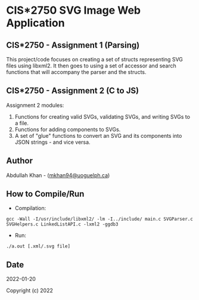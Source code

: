 # CIS*2750 SVG Image Web Application

## CIS*2750 - Assignment 1 (Parsing)

This project/code focuses on creating a set of structs representing SVG files
using libxml2. It then goes to using a set of accessor and search functions that will
accompany the parser and the structs.

## CIS*2750 - Assignment 2 (C to JS)

Assignment 2 modules:
1. Functions for creating valid SVGs, validating SVGs, and writing SVGs to a file.
2. Functions for adding components to SVGs.
3. A set of "glue" functions to convert an SVG and its components into JSON strings - and vice versa.

## Author
Abdullah Khan - (mkhan94@uoguelph.ca)

## How to Compile/Run
 * Compilation: 
```
gcc -Wall -I/usr/include/libxml2/ -lm -I../include/ main.c SVGParser.c SVGHelpers.c LinkedListAPI.c -lxml2 -ggdb3
```
 * Run: 
```
./a.out [.xml/.svg file]
```
## Date
2022-01-20

Copyright (c) 2022
